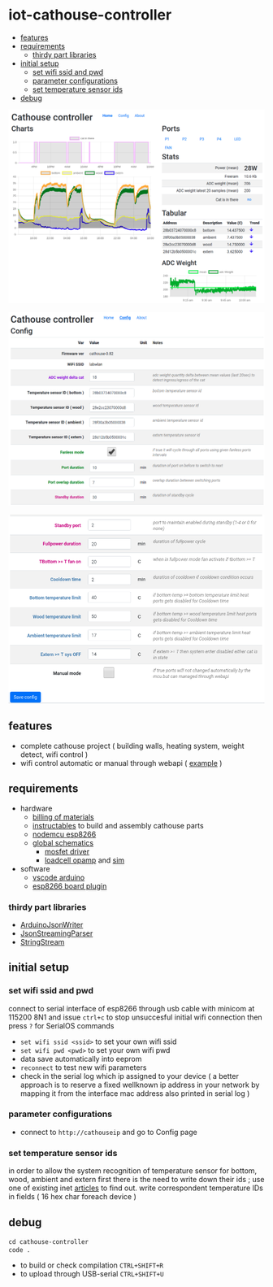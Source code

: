 # iot-cathouse-controller

- [features](#features)
- [requirements](#requirements)
  * [thirdy part libraries](#thirdy-part-libraries)
- [initial setup](#initial-setup)
  * [set wifi ssid and pwd](#set-wifi-ssid-and-pwd)
  * [parameter configurations](#parameter-configurations)
  * [set temperature sensor ids](#set-temperature-sensor-ids)
- [debug](#debug)

![img](doc/home.png)

![img](doc/config.png)

![img](doc/config2.png)

## features

- complete cathouse project ( building walls, heating system, weight detect, wifi control )
- wifi control automatic or manual through webapi ( [example](cathouse-analysis) )

## requirements

- hardware
  - [billing of materials](doc/bom.xlsx)
  - [instructables](https://www.instructables.com/id/DomoticCathouse/) to build and assembly cathouse parts
  - [nodemcu esp8266](https://www.google.com/search?q=nodemcu+esp8266)
  - [global schematics](https://easyeda.com/editor#id=|c888d1d962eb41688482b3634ec3ae96)
    - [mosfet driver](https://easyeda.com/editor#id=|8c9be83bc0324be699e9c5582d8d355a|41530c0b5fc0479b98395b739bd6d0e3)
    - [loadcell opamp](https://easyeda.com/editor#id=|20ec83ae7a4a4b50ac9ebe939533f176|184084caaad548a8a8d9fdd1c97d6a88|f6c7edf3d70e4a249dd6ca145c1bad17) and [sim](http://everycircuit.com/circuit/4874105232031744)
- software
  - [vscode arduino](https://github.com/devel0/knowledge/blob/master/electronics/vscode-arduino.md)
  - [esp8266 board plugin](https://github.com/esp8266/Arduino#installing-with-boards-manager)

### thirdy part libraries

- [ArduinoJsonWriter](https://github.com/maxpowel/ArduinoJsonWriter)
- [JsonStreamingParser](https://github.com/squix78/json-streaming-parser)
- [StringStream](https://gist.github.com/arcao/3252bb6e5e52493f03726ec32e61395c)

## initial setup

### set wifi ssid and pwd

connect to serial interface of esp8266 through usb cable with minicom at 115200 8N1 and issue `ctrl+c` to stop unsuccesful initial wifi connection then press `?` for SerialOS commands
- `set wifi ssid <ssid>` to set your own wifi ssid
- `set wifi pwd <pwd>` to set your own wifi pwd
- data save automatically into eeprom
- `reconnect` to test new wifi parameters
- check in the serial log which ip assigned to your device ( a better approach is to reserve a fixed wellknown ip address in your network by mapping it from the interface mac address also printed in serial log )

### parameter configurations

- connect to `http://cathouseip` and go to Config page

### set temperature sensor ids

in order to allow the system recognition of temperature sensor for bottom, wood, ambient and extern first there is the need to write down their ids ; use one of existing inet [articles](https://www.google.com/search?q=arduino+ds18b20+id) to find out.
write correspondent temperature IDs in fields ( 16 hex char foreach device )

## debug

```
cd cathouse-controller
code .
```

- to build or check compilation `CTRL+SHIFT+R`
- to upload through USB-serial `CTRL+SHIFT+U`
